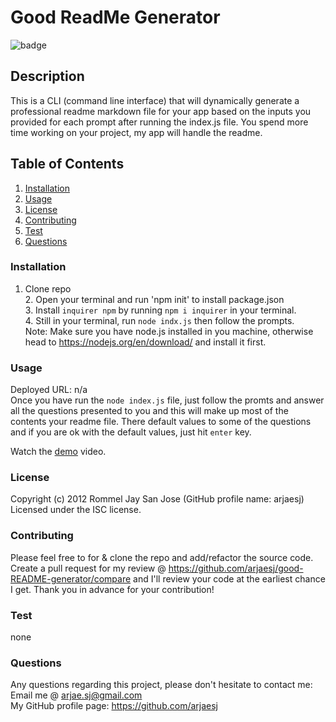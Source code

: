 # Good ReadMe Generator
  ![badge](https://img.shields.io/badge/License-ISC-green.svg)

## Description
This is a CLI (command line interface) that will dynamically generate a professional readme markdown file for your app based on the inputs you provided for each prompt after running the index.js file. You spend more time working on your project, my app will handle the readme. 

## Table of Contents
1. [Installation](#Installation)
2. [Usage](#Usage)
3. [License](#License)
3. [Contributing](#Contributing)
3. [Test](#Test)
3. [Questions](#Questions)


### Installation
1. Clone repo</br> 2. Open your terminal and run 'npm init' to install package.json</br> 3. Install `inquirer npm` by running `npm i inquirer` in your terminal.</br>  4. Still in your terminal, run `node indx.js` then follow the prompts.</br> Note: Make sure you have node.js installed in you machine, otherwise head to https://nodejs.org/en/download/ and install it first.

### Usage
Deployed URL: n/a  
Once you have run the `node index.js` file, just follow the promts and answer all the questions presented to you and this will make up most of the contents your readme file. There default values to some of the questions and if you are ok with the default values, just hit `enter` key.  
 
Watch the [demo](https://drive.google.com/file/d/12nWph4xXS9QQa5vnDxEi04EtHtD3HmsF/view?usp=sharing) video.

### License
Copyright (c) 2012 Rommel Jay San Jose (GitHub profile name: arjaesj)  
Licensed under the ISC license.

### Contributing
Please feel free to for & clone the repo and add/refactor the source code. Create a pull request for my review @ https://github.com/arjaesj/good-README-generator/compare and I'll review your code at the earliest chance I get. Thank you in advance for your contribution!

### Test
none

### Questions
Any questions regarding this project, please don't hesitate to contact me:  
Email me @ arjae.sj@gmail.com  
My GitHub profile page: https://github.com/arjaesj  

